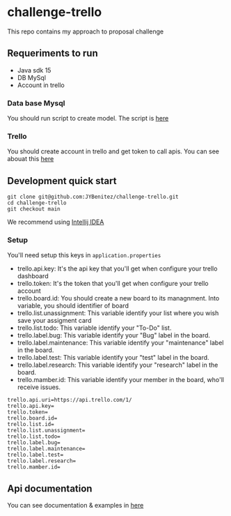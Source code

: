 # challenge-trello
This repo contains my approach to proposal challenge
## Requeriments to run
* Java sdk 15
* DB MySql
* Account in trello

### Data base Mysql
You should run script to create model. The script is [here](https://github.com/JYBenitez/challenge-trello/blob/c56e9f3ecee35ed0623871bbff42df93598ed7e3/src/main/resources/script/create-data-base#L1)

### Trello
You should create account in trello and get token to call apis. You can see abouat this [here](https://developer.atlassian.com/cloud/trello/guides/rest-api/api-introduction/)

## Development quick start

```
git clone git@github.com:JYBenitez/challenge-trello.git
cd challenge-trello
git checkout main
```
We recommend using [Intellij IDEA](https://www.jetbrains.com/es-es/idea/download/#section=windows)

### Setup
You'll need setup this keys in `application.properties`
* trello.api.key: It's the api key that you'll get when configure your trello dashboard
* trello.token:  It's the token that you'll get when configure your trello account
* trello.board.id: You should create a new board to its managnment. Into variable, you should identifier of board
* trello.list.unassignment: This variable identify your list where you wish save your assigment card
* trello.list.todo: This variable identify your "To-Do" list.
* trello.label.bug: This variable identify your "Bug" label in the board.
* trello.label.maintenance: This variable identify your "maintenance" label in the board.
* trello.label.test: This variable identify your "test" label in the board.
* trello.label.research: This variable identify your "research" label in the board.
* trello.mamber.id: This variable identify your member in the board, who'll receive issues.

```
trello.api.uri=https://api.trello.com/1/
trello.api.key=
trello.token=
trello.board.id=
trello.list.id=
trello.list.unassignment=
trello.list.todo=
trello.label.bug=
trello.label.maintenance=
trello.label.test=
trello.label.research=
trello.mamber.id=
```

## Api documentation
You can see documentation & examples in [here](https://documenter.getpostman.com/view/5634381/UVXqGDqA)
